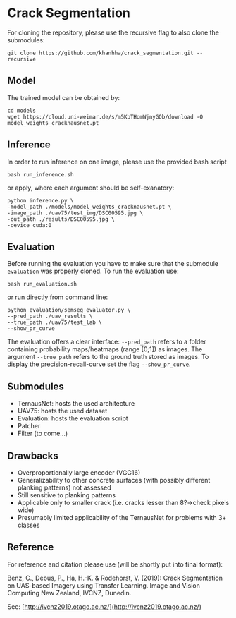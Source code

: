 # Crack Segmentation

For cloning the repository, please use the recursive flag to also clone the submodules:
```
git clone https://github.com/khanhha/crack_segmentation.git --recursive
```

## Model
The trained model can be obtained by:
```
cd models
wget https://cloud.uni-weimar.de/s/m5KpTHomWjnyGQb/download -O model_weights_cracknausnet.pt
```

## Inference
In order to run inference on one image, please use the provided bash script
```
bash run_inference.sh
```
or apply, where each argument should be self-exanatory:
```
python inference.py \
-model_path ./models/model_weights_cracknausnet.pt \
-image_path ./uav75/test_img/DSC00595.jpg \
-out_path ./results/DSC00595.jpg \
-device cuda:0
```

## Evaluation
Before running the evaluation you have to make sure that the submodule ```evaluation``` was properly cloned. To run the evaluation use:
```
bash run_evaluation.sh
```
or run directly from command line:
```
python evaluation/semseg_evaluator.py \
--pred_path ./uav_results \
--true_path ./uav75/test_lab \
--show_pr_curve
```
The evaluation offers a clear interface: ```--pred_path``` refers to a folder containing probability maps/heatmaps (range [0;1]) as images. The argument ```--true_path``` refers to the ground truth stored as images. To display the precision-recall-curve set the flag ```--show_pr_curve```.


## Submodules
- TernausNet: hosts the used architecture
- UAV75: hosts the used dataset
- Evaluation: hosts the evaluation script
- Patcher
- Filter (to come...)


## Drawbacks
- Overproportionally large encoder (VGG16)
- Generalizability to other concrete surfaces (with possibly different planking patterns) not assessed
- Still sensitive to planking patterns
- Applicable only to smaller crack (i.e. cracks lesser than 8?->check pixels wide)
- Presumably limited applicability of the TernausNet for problems with 3+ classes



## Reference
For reference and citation please use (will be shortly put into final format):

Benz, C., Debus, P., Ha, H.-K. & Rodehorst, V. (2019): Crack Segmentation on UAS-based Imagery using Transfer Learning. Image and Vision Computing New Zealand, IVCNZ, Dunedin.

See: [http://ivcnz2019.otago.ac.nz/](http://ivcnz2019.otago.ac.nz/)
